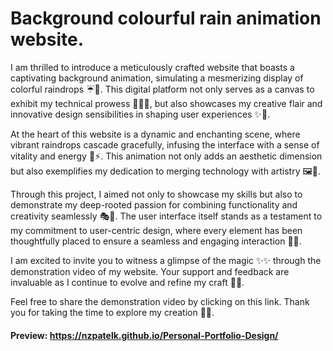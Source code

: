 # Background colourful rain animation website.

I am thrilled to introduce a meticulously crafted website that boasts a captivating background animation, simulating a mesmerizing display of colorful raindrops ☔🌈. This digital platform not only serves as a canvas to exhibit my technical prowess 👩‍💻🚀, but also showcases my creative flair and innovative design sensibilities in shaping user experiences ✨🎨.

At the heart of this website is a dynamic and enchanting scene, where vibrant raindrops cascade gracefully, infusing the interface with a sense of vitality and energy 💫⚡. This animation not only adds an aesthetic dimension but also exemplifies my dedication to merging technology with artistry 🖼️🤖.

Through this project, I aimed not only to showcase my skills but also to demonstrate my deep-rooted passion for combining functionality and creativity seamlessly 🎭🔧. The user interface itself stands as a testament to my commitment to user-centric design, where every element has been thoughtfully placed to ensure a seamless and engaging interaction 📱✨.

I am excited to invite you to witness a glimpse of the magic ✨✨ through the demonstration video of my website. Your support and feedback are invaluable as I continue to evolve and refine my craft 🙌🤝.

Feel free to share the demonstration video by clicking on this link. Thank you for taking the time to explore my creation 🌟🙏.

#### Preview: https://nzpatelk.github.io/Personal-Portfolio-Design/
